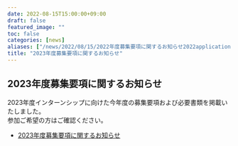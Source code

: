 ```yaml
---
date: 2022-08-15T15:00:00+09:00
draft: false
featured_image: ""
toc: false
categories: [news]
aliases: ["/news/2022/08/15/2022年度募集要項に関するお知らせ2022application-guideline/"]
title: "2023年度募集要項に関するお知らせ"
---
```


## 2023年度募集要項に関するお知らせ

2023年度インターンシップに向けた今年度の募集要項および必要書類を掲載いたしました。<br>
参加ご希望の⽅はご確認ください。

- [2023年度募集要項に関するお知らせ](../required-docs.md)
